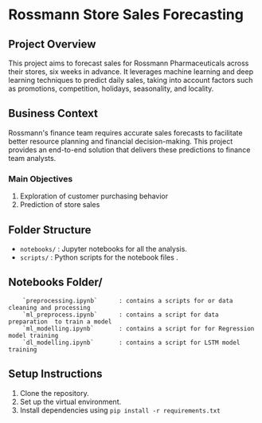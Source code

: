# Rossmann Store Sales Forecasting

## Project Overview
This project aims to forecast sales for Rossmann Pharmaceuticals across their stores, six weeks in advance. It leverages machine learning and deep learning techniques to predict daily sales, taking into account factors such as promotions, competition, holidays, seasonality, and locality.

## Business Context
Rossmann's finance team requires accurate sales forecasts to facilitate better resource planning and financial decision-making. This project provides an end-to-end solution that delivers these predictions to finance team analysts.

### Main Objectives

1. Exploration of customer purchasing behavior
2. Prediction of store sales

## Folder Structure

- `notebooks/` : Jupyter notebooks for all the analysis.
- `scripts/`   : Python scripts for the notebook files .


## Notebooks Folder/ 

```
    `preprocessing.ipynb`      : contains a scripts for or data cleaning and processing 
    `ml_preprocess.ipynb`      : contains a script for data preparation  to train a model
    `ml_modelling.ipynb`       : contains a script for for Regression model training 
    `dl_modelling.ipynb`       : contains a script for LSTM model training 
```


## Setup Instructions
1. Clone the repository.
2. Set up the virtual environment.
3. Install dependencies using `pip install -r requirements.txt`
